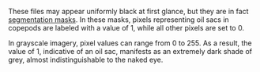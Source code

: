 These files may appear uniformly black at first glance, but they are in fact [segmentation masks](https://inside-machinelearning.com/en/plot-segmentation-mask/). In these masks, pixels representing oil sacs in copepods are labeled with a value of 1, while all other pixels are set to 0. 

In grayscale imagery, pixel values can range from 0 to 255. As a result, the value of 1, indicative of an oil sac, manifests as an extremely dark shade of grey, almost indistinguishable to the naked eye.
